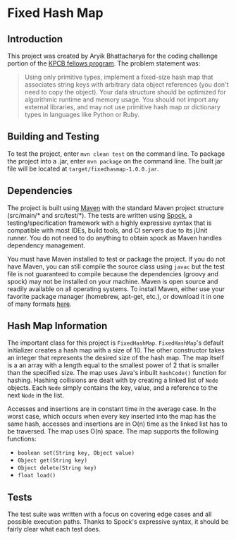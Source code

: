 # Fixed Hash Map

## Introduction

This project was created by Aryik Bhattacharya for the coding challenge portion
of the [KPCB fellows program](http://kpcbfellows.com). The problem statement 
was:
> Using only primitive types, implement a fixed-size hash map that associates 
> string keys with arbitrary data object references (you don't need to copy the
> object). Your data structure should be optimized for algorithmic runtime and
> memory usage. You should not import any external libraries, and may not use
> primitive hash map or dictionary types in languages like Python or Ruby.

## Building and Testing

To test the project, enter `mvn clean test` on the command line. To package the
project into a .jar, enter `mvn package` on the command line. The built jar 
file will be located at `target/fixedhasmap-1.0.0.jar`.

## Dependencies

The project is built using [Maven](https://maven.apache.org) with the standard
Maven project structure (src/main/* and src/test/*). The tests are written
using [Spock](http://spockframework.org), a testing/specification framework
with a highly expressive syntax that is compatible with most IDEs, build tools,
and CI servers due to its jUnit runner. You do not need to do anything to 
obtain spock as Maven handles dependency management.

You must have Maven installed to test or package the project. If you do not
have Maven, you can still compile the source class using `javac` but the 
test file is not guaranteed to compile because the dependencies (groovy and 
spock) may not be installed on your machine. Maven is open source and readily
available on all operating systems. To install Maven, either use your favorite
package manager (homebrew, apt-get, etc.), or download it in one of many 
formats [here](https://Maven.apache.org/download.cgi).

## Hash Map Information

The important class for this project is `FixedHashMap`. `FixedHashMap`'s default
initializer creates a hash map with a size of 10. The other constructor takes 
an integer that represents the desired size of the hash map. The map itself is
a an array with a length equal to the smallest power of 2 that is smaller than
the specified size. The map uses Java's inbuilt `hashCode()` function for 
hashing. Hashing collisions are dealt with by creating a linked list of `Node`
objects. Each `Node` simply contains the key, value, and a reference to the 
next `Node` in the list. 

Accesses and insertions are in constant time in the average case. In the worst
case, which occurs when every key inserted into the map has the same hash,
accesses and insertions are in O(n) time as the linked list has to be 
traversed. The map uses O(n) space. The map supports the following functions:
* `boolean set(String key, Object value)`
* `Object get(String key)`
* `Object delete(String key)`
* `float load()`

## Tests

The test suite was written with a focus on covering edge cases and all 
possible execution paths. Thanks to Spock's expressive syntax, it should be
fairly clear what each test does.
